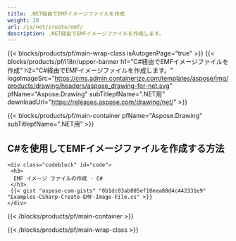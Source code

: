 ```yaml
---
title: .NET経由でEMFイメージファイルを作成
weight: 20
url: /ja/net/create/emf/
description: .NET経由でEMFイメージファイルを作成します。
---
```


{{< blocks/products/pf/main-wrap-class isAutogenPage="true" >}}
{{< blocks/products/pf/i18n/upper-banner h1="C#経由でEMFイメージファイルを作成" h2="C#経由でEMFイメージファイルを作成します。" logoImageSrc="https://cms.admin.containerize.com/templates/aspose/img/products/drawing/headers/aspose_drawing-for-net.svg" pfName="Aspose.Drawing" subTitlepfName=".NET用" downloadUrl="https://releases.aspose.com/drawing/net/" >}}

{{< blocks/products/pf/main-container pfName="Aspose.Drawing" subTitlepfName=".NET用" >}}

<h2>C#を使用してEMFイメージファイルを作成する方法</h2>

    <div class="codeblock" id="code">
     <h3>
      EMF イメージ ファイルの作成 - C#
     </h3>
     {{< gist "aspose-com-gists" "8b1dc03ab805ef18eea88d4c442331e9" "Examples-CSharp-Create-EMF-Image-File.cs" >}}
    </div>

{{< /blocks/products/pf/main-container >}}


{{< /blocks/products/pf/main-wrap-class >}}
